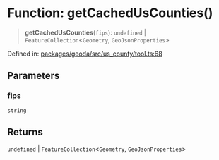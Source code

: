 # Function: getCachedUsCounties()

> **getCachedUsCounties**(`fips`): `undefined` \| `FeatureCollection`\<`Geometry`, `GeoJsonProperties`\>

Defined in: [packages/geoda/src/us\_county/tool.ts:68](https://github.com/GeoDaCenter/openassistant/blob/a9f2271d1019f6c25c10dd4b3bdb64fcf16999b2/packages/geoda/src/us_county/tool.ts#L68)

## Parameters

### fips

`string`

## Returns

`undefined` \| `FeatureCollection`\<`Geometry`, `GeoJsonProperties`\>
